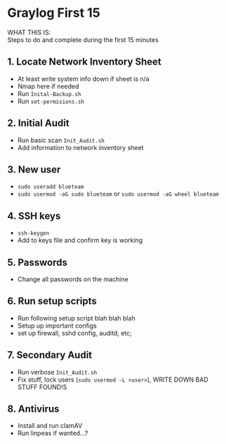 # Graylog First 15 #
WHAT THIS IS:  
Steps to do and complete during the first 15 minutes

## 1. Locate Network Inventory Sheet ##
- At least write system info down if sheet is n/a
- Nmap here if needed
- Run `Inital-Backup.sh`
- Run `set-permisions.sh`

## 2. Initial Audit ##
- Run basic scan `Init_Audit.sh`
- Add information to network inventory sheet

## 3. New user ##
- ```sudo useradd blueteam```
- ```sudo usermod -aG sudo blueteam``` or ```sudo usermod -aG wheel blueteam```

## 4. SSH keys ##
- ```ssh-keygen```
- Add to keys file and confirm key is working

## 5. Passwords ##
- Change all passwords on the machine

## 6. Run setup scripts ##
- Run following setup script blah blah blah
- Setup up important configs
- set up firewall, sshd config, auditd, etc;

## 7. Secondary Audit ##
- Run verbose `Init_Audit.sh`
- Fix stuff, lock users (`sudo usermod -L <user>`), WRITE DOWN BAD STUFF FOUND!S

## 8. Antivirus ##
- Install and run clamAV
- Run linpeas if wanted...?
